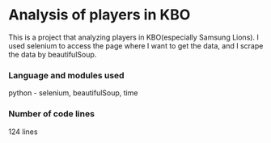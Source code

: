 # Analysis of players in KBO
This is a project that analyzing players in KBO(especially Samsung Lions). I used selenium to access the page where I want to get the data, and I scrape the data by beautifulSoup. 

### Language and modules used
python - selenium, beautifulSoup, time

### Number of code lines
124 lines
